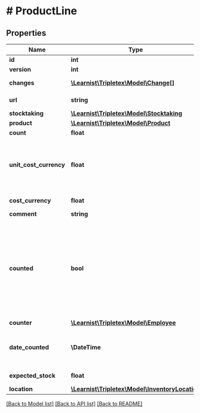 # # ProductLine

## Properties

Name | Type | Description | Notes
------------ | ------------- | ------------- | -------------
**id** | **int** |  | [optional]
**version** | **int** |  | [optional]
**changes** | [**\Learnist\Tripletex\Model\Change[]**](Change.md) |  | [optional] [readonly]
**url** | **string** |  | [optional] [readonly]
**stocktaking** | [**\Learnist\Tripletex\Model\Stocktaking**](Stocktaking.md) |  |
**product** | [**\Learnist\Tripletex\Model\Product**](Product.md) |  |
**count** | **float** |  | [optional]
**unit_cost_currency** | **float** | Unit price purchase (cost) excluding VAT in the order&#39;s currency | [optional]
**cost_currency** | **float** |  | [optional] [readonly]
**comment** | **string** |  | [optional]
**counted** | **bool** | If a line is counted or not - only for internal use; will return true/false based on whether the stocktaking is completed otherwise. | [optional] [readonly]
**counter** | [**\Learnist\Tripletex\Model\Employee**](Employee.md) |  | [optional]
**date_counted** | **\DateTime** | When the line was counted - only for internal use | [optional] [readonly]
**expected_stock** | **float** | For internal use only | [optional] [readonly]
**location** | [**\Learnist\Tripletex\Model\InventoryLocation**](InventoryLocation.md) |  | [optional]

[[Back to Model list]](../../README.md#models) [[Back to API list]](../../README.md#endpoints) [[Back to README]](../../README.md)
